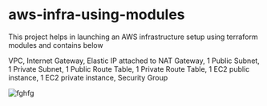 # aws-infra-using-modules
This project helps in launching an AWS infrastructure setup using terraform modules and contains below


VPC, Internet Gateway, Elastic IP attached to NAT Gateway, 1 Public Subnet, 1 Private Subnet, 1 Public Route Table, 1 Private Route Table, 1 EC2 public instance, 1 EC2 private instance, Security Group

![fghfg](https://user-images.githubusercontent.com/84518773/154056830-8aef4647-e1ee-475b-9946-500e9c8807a0.png)
